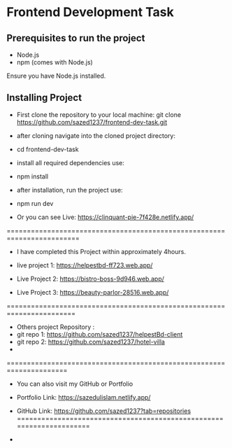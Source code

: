 # Frontend Development Task

## Prerequisites to run the project
- Node.js 
- npm (comes with Node.js)
  
Ensure you have Node.js installed. 

## Installing Project
- First clone the repository to your local machine: git clone https://github.com/sazed1237/frontend-dev-task.git
- after cloning navigate into the cloned project directory:
- cd frontend-dev-task
- install all required dependencies use:
- npm install
- after installation, run the project use:
- npm run dev

- Or you can see Live: https://clinquant-pie-7f428e.netlify.app/


========================================================================
- I have completed this Project within approximately 4hours.

- live project 1: https://helpestbd-ff723.web.app/
- Live Project 2: https://bistro-boss-9d946.web.app/
- Live Project 3: https://beauty-parlor-28516.web.app/

=======================================================================

- Others project Repository : 
- git repo 1: https://github.com/sazed1237/helpestBd-client
- git repo 2: https://github.com/sazed1237/hotel-villa
- 
=====================================================================
- You can also visit my GitHub or Portfolio
- Portfolio Link: https://sazedulislam.netlify.app/
- GitHub Link: https://github.com/sazed1237?tab=repositories 
=====================================================================


- 
